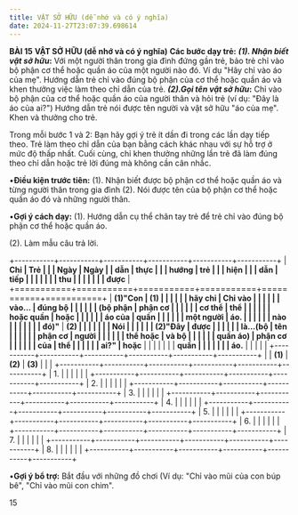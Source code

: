 ```yaml
---
title: VẬT SỞ HỮU (dễ nhớ và có ý nghĩa)
date: 2024-11-27T23:07:39.698614
---
```

**BÀI 15**
**VẬT SỞ HỮU (dễ nhớ và có ý nghĩa)**
**Các bước dạy trẻ:**
***(1). Nhận biết vật sở hữu*:** Với một người thân trong gia đình
đứng gần trẻ, bảo trẻ chỉ vào bộ phận cơ thể hoặc quần áo của một
người nào đó. Ví dụ "Hãy chỉ vào áo của mẹ". Hướng dẫn trẻ chỉ vào
đúng bộ phận của cơ thể hoặc quần áo và khen thưởng việc làm theo chỉ
dẫn của trẻ. ***(2).Gọi tên vật sở hữu*:** Chỉ vào bộ phận của cơ thể
hoặc quần áo của người thân và hỏi trẻ (ví dụ: "Đây là áo của ai?")
Hướng dẫn trẻ nói được tên người và vật sở hữu "áo của mẹ". Khen và
thưởng cho trẻ.

Trong mỗi bước 1 và 2: Bạn hãy gợi ý trẻ ít dần đi trong các lần dạy
tiếp theo. Trẻ làm theo chỉ dẫn của bạn bằng cách khác nhau với sự hỗ
trợ ở mức độ thấp nhất. Cuối cùng, chỉ khen thưởng những lần trẻ đã
làm đúng theo chỉ dẫn hoặc trẻ lời đúng mà không cần cân nhắc.

•**Điều kiện trước tiên:**
(1). Nhận biết được bộ phận cơ thể hoặc quần áo và từng người thân
trong gia đình (2). Nói được tên của bộ phận cơ thể hoặc quần áo đó và
những người thân.

•**Gợi ý cách dạy:**
(1). Hướng dẫn cụ thể chân tay trẻ để trẻ chỉ vào đúng bộ phận cơ thể
hoặc quần áo.

(2). Làm mẫu câu trả lời.

+-----------+-----------+-----------+-----------+-----------+-----------+
| **Chỉ     | **Trẻ     |           |           | **Ngày    | **Ngày  |
| dẫn**     | thực      |           |           | hướng     | trẻ     |
|           | hiện**    |           |           | dẫn**     | tiếp    |
|           |           |           |           |           | thu     |
|           |           |           |           |           | được**  |
+===========+===========+===========+===========+===========+===========+
| **(1)"Con | **(1)   |           |           |           |           |
| hãy chỉ   | Chỉ vào |           |           |           |           |
| vào...    | đúng bộ |           |           |           |           |
| (bộ phận  | phận cơ |           |           |           |           |
| cơ thể    | thể     |           |           |           |           |
| hoặc quần | hoặc    |           |           |           |           |
| áo của    | quần    |           |           |           |           |
| một người | áo.**   |           |           |           |           |
| nào       |         |           |           |           |           |
| đó)"**    | **(2)   |           |           |           |           |
|           | Nói     |           |           |           |           |
| **(2)"Đây | được    |           |           |           |           |
| là...(bộ  | tên     |           |           |           |           |
| phận cơ   | người   |           |           |           |           |
| thể hoặc  | và bộ   |           |           |           |           |
| quần áo)  | phận cơ |           |           |           |           |
| của       | thể     |           |           |           |           |
| ai?"**    | hoặc** |           |           |           |           |
|           | **quần  |           |           |           |           |
|           | áo.**   |           |           |           |           |
+-----------+-----------+-----------+-----------+-----------+-----------+
|           | **(1)**   | **(2)**   | **(3)**   |           |           |
+-----------+-----------+-----------+-----------+-----------+-----------+
| 1.     |           |           |           |           |           |
+-----------+-----------+-----------+-----------+-----------+-----------+
| 2.     |           |           |           |           |           |
+-----------+-----------+-----------+-----------+-----------+-----------+
| 3.     |           |           |           |           |           |
+-----------+-----------+-----------+-----------+-----------+-----------+
| 4.     |           |           |           |           |           |
+-----------+-----------+-----------+-----------+-----------+-----------+
| 5.     |           |           |           |           |           |
+-----------+-----------+-----------+-----------+-----------+-----------+
| 6.     |           |           |           |           |           |
+-----------+-----------+-----------+-----------+-----------+-----------+
| 7.     |           |           |           |           |           |
+-----------+-----------+-----------+-----------+-----------+-----------+
| 8.     |           |           |           |           |           |
+-----------+-----------+-----------+-----------+-----------+-----------+

•**Gợi ý bổ trợ:** Bắt đầu với những đồ chơi (Ví dụ: "Chỉ vào mũi của
con búp bê", "Chỉ vào mũi con chim".

15

